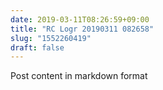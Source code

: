 ```yaml
---
date: 2019-03-11T08:26:59+09:00
title: "RC Logr 20190311 082658"
slug: "1552260419"
draft: false
---
```


Post content in markdown format
